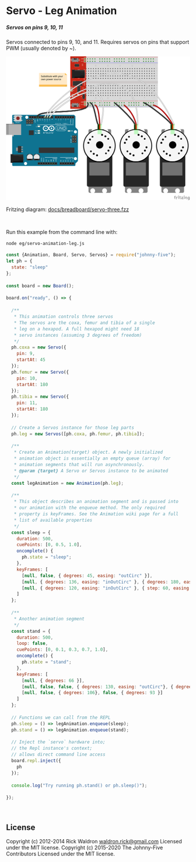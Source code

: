 <!--remove-start-->

# Servo - Leg Animation

<!--remove-end-->






##### Servos on pins 9, 10, 11


Servos connected to pins 9, 10, and 11. Requires servos on pins that support PWM (usually denoted by ~).


![docs/breadboard/servo-three.png](breadboard/servo-three.png)<br>

Fritzing diagram: [docs/breadboard/servo-three.fzz](breadboard/servo-three.fzz)

&nbsp;




Run this example from the command line with:
```bash
node eg/servo-animation-leg.js
```


```javascript
const {Animation, Board, Servo, Servos} = require("johnny-five");
let ph = {
  state: "sleep"
};

const board = new Board();

board.on("ready", () => {

  /**
   * This animation controls three servos
   * The servos are the coxa, femur and tibia of a single
   * leg on a hexapod. A full hexapod might need 18
   * servo instances (assuming 3 degrees of freedom)
   */
  ph.coxa = new Servo({
    pin: 9,
    startAt: 45
  });
  ph.femur = new Servo({
    pin: 10,
    startAt: 180
  });
  ph.tibia = new Servo({
    pin: 11,
    startAt: 180
  });

  // Create a Servos instance for those leg parts
  ph.leg = new Servos([ph.coxa, ph.femur, ph.tibia]);

  /**
   * Create an Animation(target) object. A newly initialized
   * animation object is essentially an empty queue (array) for
   * animation segments that will run asynchronously.
   * @param {target} A Servo or Servos instance to be animated
   */
  const legAnimation = new Animation(ph.leg);

  /**
   * This object describes an animation segment and is passed into
   * our animation with the enqueue method. The only required
   * property is keyFrames. See the Animation wiki page for a full
   * list of available properties
   */
  const sleep = {
    duration: 500,
    cuePoints: [0, 0.5, 1.0],
    oncomplete() {
      ph.state = "sleep";
    },
    keyFrames: [
      [null, false, { degrees: 45, easing: "outCirc" }],
      [null, { degrees: 136, easing: "inOutCirc" }, { degrees: 180, easing: "inOutCirc" }],
      [null, { degrees: 120, easing: "inOutCirc" }, { step: 60, easing: "inOutCirc" }]
    ]
  };

  /**
   * Another animation segment
   */
  const stand = {
    duration: 500,
    loop: false,
    cuePoints: [0, 0.1, 0.3, 0.7, 1.0],
    oncomplete() {
      ph.state = "stand";
    },
    keyFrames: [
      [null, { degrees: 66 }],
      [null, false, false, { degrees: 130, easing: "outCirc"}, { degrees: 104, easing: "inCirc"}],
      [null, false, { degrees: 106}, false, { degrees: 93 }]
    ]
  };

  // Functions we can call from the REPL
  ph.sleep = () => legAnimation.enqueue(sleep);
  ph.stand = () => legAnimation.enqueue(stand);

  // Inject the `servo` hardware into;
  // the Repl instance's context;
  // allows direct command line access
  board.repl.inject({
    ph
  });

  console.log("Try running ph.stand() or ph.sleep()");

});

```








&nbsp;

<!--remove-start-->

## License
Copyright (c) 2012-2014 Rick Waldron <waldron.rick@gmail.com>
Licensed under the MIT license.
Copyright (c) 2015-2020 The Johnny-Five Contributors
Licensed under the MIT license.

<!--remove-end-->
